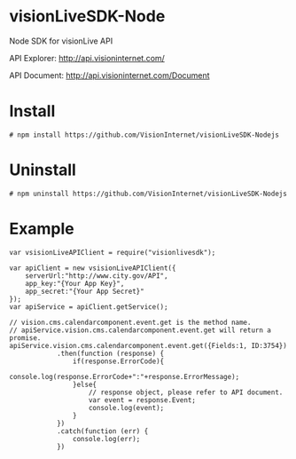 # visionLiveSDK-Node
Node SDK for visionLive API

API Explorer: http://api.visioninternet.com/

API Document: http://api.visioninternet.com/Document

# Install
```
# npm install https://github.com/VisionInternet/visionLiveSDK-Nodejs
```

# Uninstall
```
# npm uninstall https://github.com/VisionInternet/visionLiveSDK-Nodejs
```

# Example
```
var vsisionLiveAPIClient = require("visionlivesdk");

var apiClient = new vsisionLiveAPIClient({
    serverUrl:"http://www.city.gov/API",
    app_key:"{Your App Key}",
    app_secret:"{Your App Secret}"
});
var apiService = apiClient.getService();

// vision.cms.calendarcomponent.event.get is the method name.
// apiService.vision.cms.calendarcomponent.event.get will return a promise.
apiService.vision.cms.calendarcomponent.event.get({Fields:1, ID:3754})
            .then(function (response) {
                if(response.ErrorCode){
                    console.log(response.ErrorCode+":"+response.ErrorMessage);
                }else{
                    // response object, please refer to API document.
                    var event = response.Event;
                    console.log(event);
                }
            })
            .catch(function (err) {
                console.log(err);
            })
```

